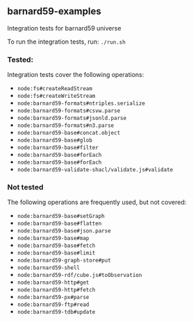 ## barnard59-examples

Integration tests for barnard59 universe

To run the integration tests, run:
`./run.sh`
### Tested:
Integration tests cover the following operations:
* `node:fs#createReadStream`
* `node:fs#createWriteStream`
* `node:barnard59-formats#ntriples.serialize`
* `node:barnard59-formats#csvw.parse`
* `node:barnard59-formats#jsonld.parse`
* `node:barnard59-formats#n3.parse`
* `node:barnard59-base#concat.object`
* `node:barnard59-base#glob`
* `node:barnard59-base#filter`
* `node:barnard59-base#forEach`
* `node:barnard59-base#forEach`
* `node:barnard59-validate-shacl/validate.js#validate`

### Not tested
The following operations are frequently used, but not covered:
* `node:barnard59-base#setGraph`
* `node:barnard59-base#flatten`
* `node:barnard59-base#json.parse`
* `node:barnard59-base#map`
* `node:barnard59-base#fetch`
* `node:barnard59-base#limit`
* `node:barnard59-graph-store#put`
* `node:barnard59-shell`
* `node:barnard59-rdf/cube.js#toObservation`
* `node:barnard59-http#get`
* `node:barnard59-http#fetch`
* `node:barnard59-px#parse`
* `node:barnard59-ftp#read`
* `node:barnard59-tdb#update`